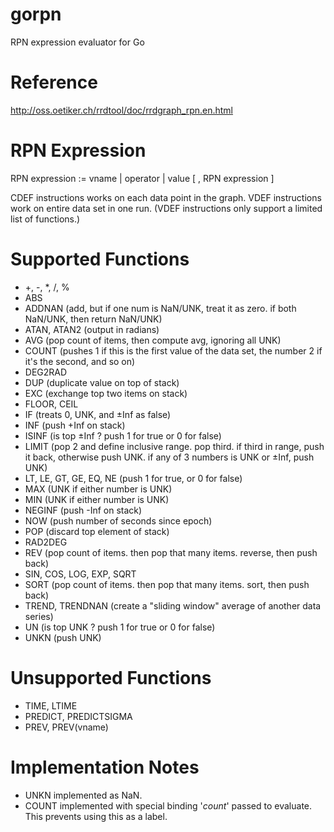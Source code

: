 # gorpn

RPN expression evaluator for Go

# Reference

http://oss.oetiker.ch/rrdtool/doc/rrdgraph_rpn.en.html

# RPN Expression

RPN expression := vname | operator | value [ , RPN expression ]

CDEF instructions works on each data point in the graph.
VDEF instructions work on entire data set in one run. (VDEF instructions only support a limited list of functions.)

# Supported Functions

 * +, -, *, /, %
 * ABS
 * ADDNAN (add, but if one num is NaN/UNK, treat it as zero. if both NaN/UNK, then return NaN/UNK)
 * ATAN, ATAN2 (output in radians)
 * AVG (pop count of items, then compute avg, ignoring all UNK)
 * COUNT (pushes 1 if this is the first value of the data set, the number 2 if it's the second, and so on)
 * DEG2RAD
 * DUP (duplicate value on top of stack)
 * EXC (exchange top two items on stack)
 * FLOOR, CEIL
 * IF (treats 0, UNK, and ±Inf as false)
 * INF (push +Inf on stack)
 * ISINF (is top ±Inf ? push 1 for true or 0 for false)
 * LIMIT (pop 2 and define inclusive range. pop third. if third in range, push it back, otherwise push UNK. if any of 3 numbers is UNK or ±Inf, push UNK)
 * LT, LE, GT, GE, EQ, NE (push 1 for true, or 0 for false)
 * MAX (UNK if either number is UNK)
 * MIN (UNK if either number is UNK)
 * NEGINF (push -Inf on stack)
 * NOW (push number of seconds since epoch)
 * POP (discard top element of stack)
 * RAD2DEG
 * REV (pop count of items. then pop that many items. reverse, then push back)
 * SIN, COS, LOG, EXP, SQRT
 * SORT (pop count of items. then pop that many items. sort, then push back)
 * TREND, TRENDNAN (create a "sliding window" average of another data series)
 * UN (is top UNK ? push 1 for true or 0 for false)
 * UNKN (push UNK)

# Unsupported Functions

 * TIME, LTIME
 * PREDICT, PREDICTSIGMA
 * PREV, PREV(vname)

# Implementation Notes

 * UNKN implemented as NaN.
 * COUNT implemented with special binding '_count_' passed to evaluate. This prevents using this as a label.
